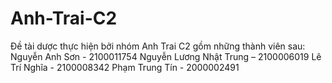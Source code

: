 # Anh-Trai-C2
Đề tài dược thực hiện bởi nhóm Anh Trai C2 gồm những thành viên sau:
Nguyễn Anh Sơn - 2100011754
Nguyễn Lương Nhật Trung – 2100006019
Lê Trí Nghĩa - 2100008342
Phạm Trung Tín - 2000002491
